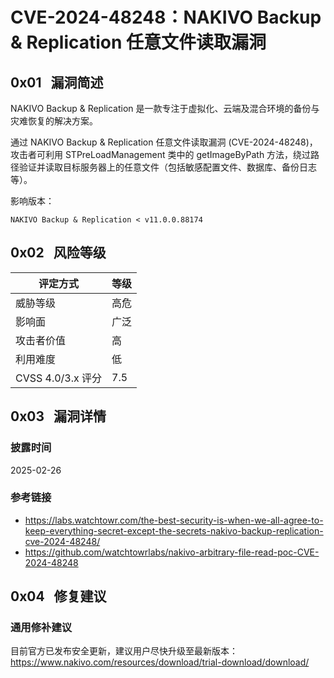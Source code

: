 # CVE-2024-48248：NAKIVO Backup & Replication 任意文件读取漏洞

## 0x01   漏洞简述

NAKIVO Backup & Replication 是一款专注于虚拟化、云端及混合环境的备份与灾难恢复的解决方案。

通过 NAKIVO Backup & Replication 任意文件读取漏洞 (CVE-2024-48248)，攻击者可利用 STPreLoadManagement 类中的 getImageByPath 方法，绕过路径验证并读取目标服务器上的任意文件（包括敏感配置文件、数据库、备份日志等）。

影响版本：

```
NAKIVO Backup & Replication < v11.0.0.88174
```

## 0x02   风险等级

| 评定方式            | 等级  |
| --------------- | --- |
| 威胁等级            | 高危  |
| 影响面             | 广泛  |
| 攻击者价值           | 高   |
| 利用难度            | 低   |
| CVSS 4.0/3.x 评分 | 7.5 |

## 0x03   漏洞详情

### 披露时间

2025-02-26

### 参考链接

- https://labs.watchtowr.com/the-best-security-is-when-we-all-agree-to-keep-everything-secret-except-the-secrets-nakivo-backup-replication-cve-2024-48248/
- https://github.com/watchtowrlabs/nakivo-arbitrary-file-read-poc-CVE-2024-48248

## 0x04   修复建议

### 通用修补建议

目前官方已发布安全更新，建议用户尽快升级至最新版本： https://www.nakivo.com/resources/download/trial-download/download/
